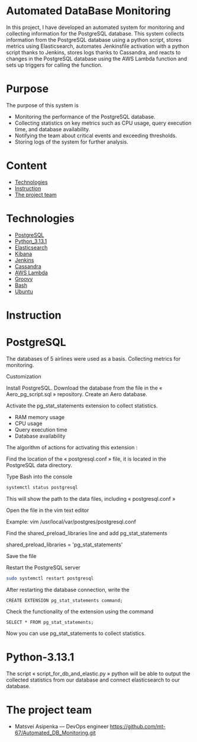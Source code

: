 # Automated DataBase Monitoring

In this project, I have developed an automated system for monitoring and collecting information for the PostgreSQL database. This system collects information from the PostgreSQL database using a python script, stores metrics using Elasticsearch, automates Jenkinsfile activation with a python script thanks to Jenkins, stores logs thanks to Cassandra, and reacts to changes in the PostgreSQL database using the AWS Lambda function and sets up triggers for calling the function.


# Purpose

The purpose of this system is 

- Monitoring the performance of the PostgreSQL database.
- Collecting statistics on key metrics such as CPU usage, query execution time, and database availability.
- Notifying the team about critical events and exceeding thresholds.
- Storing logs of the system for further analysis.


# Content

- [Technologies](#Technologies)
- [Instruction](#Instruction)
- [The project team](#The_project_team)

# Technologies

- [PostgreSQL](#PostgreSQL)
- [Python_3.13.1](#Python-3.13.1)
- [Elasticsearch](#Elasticsearch)
- [Kibana](#Kibana)
- [Jenkins](#Jenkins)
- [Cassandra](#Cassandra)
- [AWS Lambda](#AWS_Lambda)
- [Groovy](#Groovy)
- [Bash](#Bash)
- [Ubuntu](#Ubuntu)

# Instruction

# PostgreSQL

The databases of 5 airlines were used as a basis.
Collecting metrics for monitoring.


Customization 

Install PostgreSQL. Download the database from the file in the « Aero_pg_script.sql » repository. Create an Aero database.

Activate the pg_stat_statements extension to collect statistics.
- RAM memory usage
- CPU usage
- Query execution time
- Database availability


The algorithm of actions for activating this extension :

Find the location of the « postgresql.conf » file, it is located in the PostgreSQL data directory.
   
Type Bash into the console
```Bash
systemctl status postgresql
```

This will show the path to the data files, including « postgresql.conf »

Open the file in the vim text editor

Example: 
vim /usr/local/var/postgres/postgresql.conf
   
Find the shared_preload_libraries line and add pg_stat_statements

shared_preload_libraries = 'pg_stat_statements’ 
   
Save the file

Restart the PostgreSQL server
```Bash
sudo systemctl restart postgresql
```
After restarting the database connection, write the 
```PostgreSQL
CREATE EXTENSION pg_stat_statements command;
```

Check the functionality of the extension using the command
```PostgreSQL
SELECT * FROM pg_stat_statements;
```

Now you can use pg_stat_statements to collect statistics.


# Python-3.13.1

The script « script_for_db_and_elastic.py » python will be able to output the collected statistics from our database and connect elasticsearch to our database.


# The project team

- Matsvei Asipenka — DevOps engineer   https://github.com/mt-67/Automated_DB_Monitoring.git

